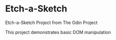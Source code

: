 # Etch-a-Sketch
Etch-a-Sketch Project from The Odin Project

This project demonstrates basic DOM manipulation